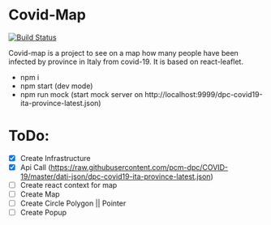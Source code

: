 # Covid-Map

[![Build Status](https://travis-ci.org/joemccann/dillinger.svg?branch=master)](https://travis-ci.org/joemccann/dillinger)

Covid-map is a project to see on a map how many people have been infected by province in Italy from covid-19. It is based on react-leaflet.

 - npm i
 - npm start (dev mode)
 - npm run mock (start mock server on http://localhost:9999/dpc-covid19-ita-province-latest.json)

# ToDo:

- [x] Create Infrastructure
- [x] Api Call  (https://raw.githubusercontent.com/pcm-dpc/COVID-19/master/dati-json/dpc-covid19-ita-province-latest.json)
- [ ] Create react context for map
- [ ] Create Map
- [ ] Create Circle Polygon || Pointer
- [ ] Create Popup
